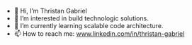 - 👋 Hi, I’m Thristan Gabriel
- 👀 I’m interested in build technologic solutions.
- 🌱 I’m currently learning scalable code architecture.
- 📫 How to reach me: www.linkedin.com/in/thristan-gabriel

<!---
thristan-9/thristan-9 is a ✨ special ✨ repository because its `README.md` (this file) appears on your GitHub profile.
You can click the Preview link to take a look at your changes.
--->
